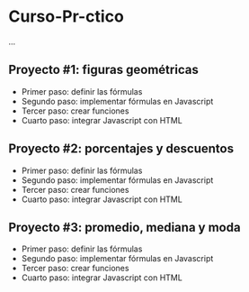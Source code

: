 # Curso-Pr-ctico

...

## Proyecto #1: figuras geométricas

- Primer paso: definir las fórmulas
- Segundo paso: implementar fórmulas en Javascript
- Tercer paso: crear funciones
- Cuarto paso: integrar Javascript con HTML

## Proyecto #2: porcentajes y descuentos

- Primer paso: definir las fórmulas
- Segundo paso: implementar fórmulas en Javascript
- Tercer paso: crear funciones
- Cuarto paso: integrar Javascript con HTML

## Proyecto #3: promedio, mediana y moda

- Primer paso: definir las fórmulas
- Segundo paso: implementar fórmulas en Javascript
- Tercer paso: crear funciones
- Cuarto paso: integrar Javascript con HTML
